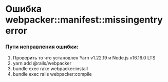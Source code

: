 <h1>Ошибка webpacker::manifest::missingentryerror</h1>
 <h3>Пути исправления ошибки:</h3>
  <ol>
   <li>Проверить то что установлен Yarn v1.22.19 и Node.js v16.16.0 LTS</li>
   <li>yarn add @rails/webpacker</li>
   <li>bundle exec rake webpacker:install</li>
   <li>bundle exec rails webpacker:compile</li>
  </ol>
  
